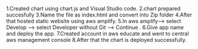
1.Created chart using chart.js and Visual Studio code.
2.chart prepared succesfully
3.Name the file as index.html and convert into Zip folder
4.After that hosted static website using aws amplify.
5.In aws amplify--> select Develop --> select Developer without Git --> Continue .
6.Give app name and deploy the app.
7.Created account in aws educate and went to central aws management console
8.After that the chart is deployed successfully.
